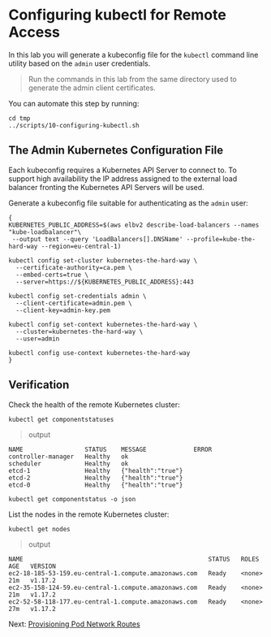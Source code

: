 # Configuring kubectl for Remote Access

In this lab you will generate a kubeconfig file for the `kubectl` command line utility based on the `admin` user credentials.

> Run the commands in this lab from the same directory used to generate the admin client certificates.


You can automate this step by running:
```
cd tmp
../scripts/10-configuring-kubectl.sh
```

## The Admin Kubernetes Configuration File

Each kubeconfig requires a Kubernetes API Server to connect to. To support high availability the IP address assigned to the external load balancer fronting the Kubernetes API Servers will be used.

Generate a kubeconfig file suitable for authenticating as the `admin` user:

```
{
KUBERNETES_PUBLIC_ADDRESS=$(aws elbv2 describe-load-balancers --names "kube-loadbalancer"\
 --output text --query 'LoadBalancers[].DNSName' --profile=kube-the-hard-way --region=eu-central-1)

kubectl config set-cluster kubernetes-the-hard-way \
  --certificate-authority=ca.pem \
  --embed-certs=true \
  --server=https://${KUBERNETES_PUBLIC_ADDRESS}:443

kubectl config set-credentials admin \
  --client-certificate=admin.pem \
  --client-key=admin-key.pem

kubectl config set-context kubernetes-the-hard-way \
  --cluster=kubernetes-the-hard-way \
  --user=admin

kubectl config use-context kubernetes-the-hard-way
}
```

## Verification

Check the health of the remote Kubernetes cluster:

```
kubectl get componentstatuses
```

> output

```
NAME                 STATUS    MESSAGE             ERROR
controller-manager   Healthy   ok
scheduler            Healthy   ok
etcd-1               Healthy   {"health":"true"}
etcd-2               Healthy   {"health":"true"}
etcd-0               Healthy   {"health":"true"}
```

```
kubectl get componentstatus -o json
```
List the nodes in the remote Kubernetes cluster:

```
kubectl get nodes
```

> output

```
NAME                                                   STATUS   ROLES    AGE   VERSION
ec2-18-185-53-159.eu-central-1.compute.amazonaws.com   Ready    <none>   21m   v1.17.2
ec2-35-158-124-59.eu-central-1.compute.amazonaws.com   Ready    <none>   21m   v1.17.2
ec2-52-58-118-177.eu-central-1.compute.amazonaws.com   Ready    <none>   27m   v1.17.2
```

Next: [Provisioning Pod Network Routes](11-pod-network-routes.md)